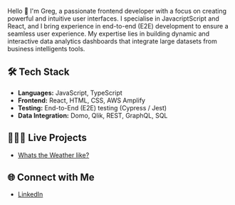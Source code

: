 Hello  👋 I'm Greg, a passionate frontend developer with a focus on creating powerful and intuitive user interfaces. I specialise in JavacriptScript and React, and I bring experience in end-to-end (E2E) development to ensure a seamless user experience. My expertise lies in building dynamic and interactive data analytics dashboards that integrate large datasets from business intelligents tools.

## 🛠️ Tech Stack

- **Languages:** JavaScript, TypeScript
- **Frontend:** React, HTML, CSS, AWS Amplify
- **Testing:** End-to-End (E2E) testing (Cypress / Jest)
- **Data Integration:** Domo, Qlik, REST, GraphQL, SQL

## 👷🏼‍♂️ Live Projects 

- [Whats the Weather like?](https://whatstheweatherlike.vercel.app/)

## 🌐 Connect with Me

- [LinkedIn](https://www.linkedin.com/in/gregmunro90/)
